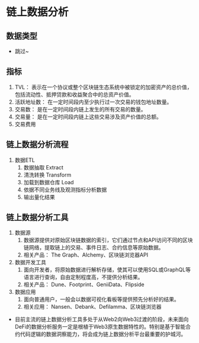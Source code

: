 # 链上数据分析
## 数据类型
- 跳过~

## 指标
1. TVL： 表示在一个协议或整个区块链生态系统中被锁定的加密资产的总价值，包括流动性、抵押贷款和收益聚合中的总资产价值。
2. 活跃地址数： 在一定时间段内至少执行过一次交易的钱包地址数量。
3. 交易数： 是在一定时间段内链上发生的所有交易的数量。
4. 交易量： 是在一定时间段内链上这些交易涉及资产价值的总额。 
5. 交易费用

## 链上数据分析流程
1. 数据ETL
    1. 数据抽取 Extract
    2. 清洗转换 Transform
    3. 加载到数据仓库 Load
    4. 依据不同业务线及观测指标分析数据
    5. 输出量化结果

## 链上数据分析工具
1. 数据源
    1. 数据源提供对原始区块链数据的索引，它们通过节点和API访问不同的区块链网络，提取链上的交易、事件日志、合约信息等原始数据。
    2. 相关产品： The Graph、Alchemy、区块链浏览器API
2. 数据开发工具
    1. 面向开发者，将原始数据进行解析存储，使其可以使用SQL或GraphQL等语言进行查询，自由定制程度高，不提供分析结果。
    2. 相关产品： Dune、Footprint、GeniiData、Flipside
3. 数据应用
    1. 面向普通用户，一般会以数据可视化看板等提供预先分析好的结果。
    2. 相关应用： Nansen、Debank、Defilamma、区块链浏览器

- 目前主流的链上数据分析工具多处于从Web2向Web3过渡的阶段，未来面向DeFi的数据分析服务一定是根植于Web3原生数据特性的。特别是基于智能合约代码逻辑的数据洞察能力，将会成为链上数据分析平台最重要的护城河。